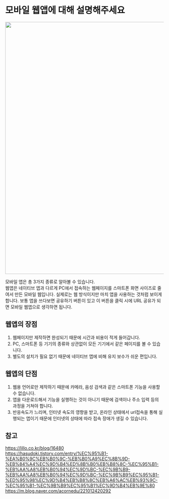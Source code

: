 # 모바일 웹앱에 대해 설명해주세요

<img width="800" src="https://wp.lillo.co.kr/wp-content/uploads/2022/12/Complete-Guide-to-Mobile-App-Development_-Web-vs-Native-vs-Hybrid-1.png"/> <br/>

모바일 앱은 총 3가지 종류로 알아볼 수 있습니다. <br/>
웹앱은 네이티브 앱과 다르게 PC에서 접속하는 웹페이지를 스마트폰 화면 사이즈로 줄여서 만든 모바일 웹입니다.
실제로는 웹 방식이지만 마치 앱을 사용하는 것처럼 보이게 합니다.
보통 앱을 쓰다보면 공유하기 버튼이 있고 이 버튼을 클릭 시에 URL 공유가 되면 모바일 웹앱으로 생각하면 됩니다.
<br/>

## 웹앱의 장점

1. 웹페이지만 제작하면 완성되기 때문에 시간과 비용이 적게 들어갑니다.
2. PC, 스마트폰 등 기기의 종류와 상관없이 모든 기기에서 같은 페이지를 볼 수 있습니다.
3. 별도의 설치가 필요 없기 때문에 네이티브 앱에 비해 유지 보수가 쉬운 편입니다.
   <br/>

## 웹앱의 단점

1. 웹용 언어로만 제작하기 때문에 카메라, 음성 검색과 같은 스마트폰 기능을 사용할 수 없습니다.
2. 앱을 다운로드해서 기능을 실행하는 것이 아니기 때문에 검색이나 주소 입력 등의 과정을 거쳐야 합니다.
3. 반응속도가 느리며, 인터넷 속도의 영향을 받고, 온라인 상태에서 url접속을 통해 실행되는 앱이기 때문에 인터넷의 상태에 따라 접속 장애가 생길 수 있습니다.
   <br/>

## 참고

https://lillo.co.kr/blog/16480 <br/>
https://hasudoki.tistory.com/entry/%EC%95%B1-%EA%B0%9C%EB%B0%9C-%EB%B0%A9%EC%8B%9D-%EB%84%A4%EC%9D%B4%ED%8B%B0%EB%B8%8C-%EC%95%B1-%EB%AA%A8%EB%B0%94%EC%9D%BC-%EC%9B%B9-%EB%AA%A8%EB%B0%94%EC%9D%BC-%EC%9B%B9%EC%95%B1-%ED%95%98%EC%9D%B4%EB%B8%8C%EB%A6%AC%EB%93%9C-%EC%95%B1-%EC%9B%B9%EC%95%B1%EC%9D%B4%EB%9E%80 <br/>
https://m.blog.naver.com/acornedu/221012420292
